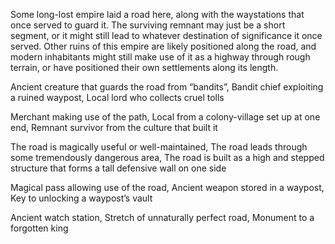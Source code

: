Some long-lost empire laid a road here, along with the waystations that once served to guard it. The surviving remnant may just be a short segment, or it might still lead to whatever destination of significance it once served. Other ruins of this empire are likely positioned along the road, and modern inhabitants might still make use of it as a highway through rough terrain, or have positioned their own settlements along its length.





Ancient creature that guards the road from “bandits”, Bandit chief exploiting a ruined waypost, Local lord who collects cruel tolls

Merchant making use of the path, Local from a colony-village set up at one end, Remnant survivor from the culture that built it

The road is magically useful or well-maintained, The road leads through some tremendously dangerous area, The road is built as a high and stepped structure that forms a tall defensive wall on one side

Magical pass allowing use of the road, Ancient weapon stored in a waypost, Key to unlocking a waypost’s vault

Ancient watch station, Stretch of unnaturally perfect road, Monument to a forgotten king